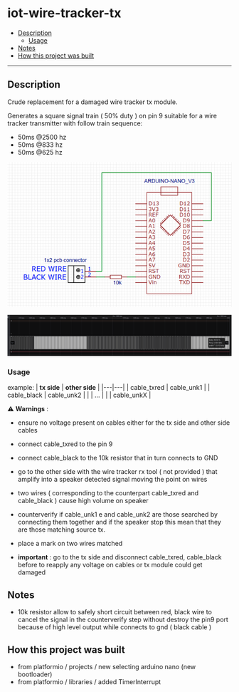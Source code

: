 # iot-wire-tracker-tx

<!-- TOC -->
* [Description](#description)
  + [Usage](#usage)
* [Notes](#notes)
* [How this project was built](#how-this-project-was-built)
<!-- TOCEND -->

<hr/>

## Description

Crude replacement for a damaged wire tracker tx module.

Generates a square signal train ( 50% duty ) on pin 9 suitable for a wire tracker transmitter with follow train sequence:
- 50ms @2500 hz
- 50ms @833 hz
- 50ms @625 hz

![](doc/schematic.png)

![](doc/tx-signal.png)

### Usage

example:
| **tx side** | **other side** |
|---|---|
| cable_txred | cable_unk1 |
| cable_black | cable_unk2 |
|  | ... |
|  | cable_unkX |

:warning: **Warnings** :
- ensure no voltage present on cables either for the tx side and other side cables

- connect cable_txred to the pin 9
- connect cable_black to the 10k resistor that in turn connects to GND 
- go to the other side with the wire tracker rx tool ( not provided ) that amplify into a speaker detected signal moving the point on wires
- two wires ( corresponding to the counterpart cable_txred and cable_black ) cause high volume on speaker
- counterverify if cable_unk1 e and cable_unk2 are those searched by connecting them together and if the speaker stop this mean that they are those matching source tx.
- place a mark on two wires matched
- **important** : go to the tx side and disconnect cable_txred, cable_black before to reapply any voltage on cables or tx module could get damaged

## Notes
- 10k resistor allow to safely short circuit between red, black wire to cancel the signal in the counterverify step without destroy the pin9 port because of high level output while connects to gnd ( black cable )

## How this project was built

- from platformio / projects / new selecting arduino nano (new bootloader)
- from platformio / libraries / added TimerInterrupt

